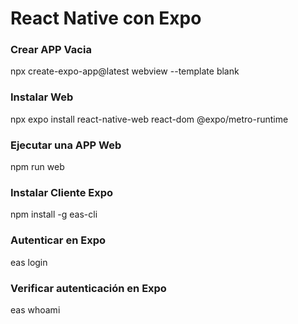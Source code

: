 # React Native con Expo

### Crear APP Vacia
npx create-expo-app@latest webview --template blank

### Instalar Web
npx expo install react-native-web react-dom @expo/metro-runtime

### Ejecutar una APP Web
npm run web

### Instalar Cliente Expo
npm install -g eas-cli

### Autenticar en Expo
eas login

### Verificar autenticación en Expo
eas whoami

###
